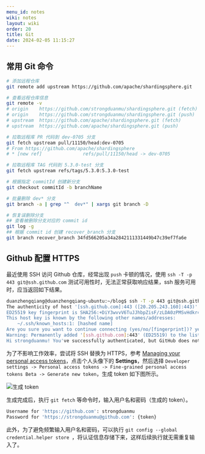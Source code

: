 ```yaml
---
menu_id: notes
wiki: notes
layout: wiki
order: 20
title: Git
date: 2024-02-05 11:15:27
---
```


## 常用 Git 命令

```bash
# 添加远程仓库
git remote add upstream https://github.com/apache/shardingsphere.git

# 查看远程仓库信息
git remote -v
# origin	https://github.com/strongduanmu/shardingsphere.git (fetch)
# origin	https://github.com/strongduanmu/shardingsphere.git (push)
# upstream	https://github.com/apache/shardingsphere.git (fetch)
# upstream	https://github.com/apache/shardingsphere.git (push)

# 拉取远程库 PR 代码到 dev-0705 分支
git fetch upstream pull/11150/head:dev-0705
# From https://github.com/apache/shardingsphere
# * [new ref]               refs/pull/11150/head -> dev-0705

# 拉取远程库 TAG 代码到 5.3.0-test 分支
git fetch upstream refs/tags/5.3.0:5.3.0-test

# 根据指定 commitId 创建新分支
git checkout commitId -b branchName

# 批量删除 dev* 分支
git branch -a | grep "^  dev*" | xargs git branch -D

# 恢复误删除分支
## 查看被删除分支对应的 commit id
git log -g
## 根据 commit id 创建 recover_branch 分支
git branch recover_branch 34fd566205a34a2842111331449b47c39ef7fa6e
```

## Github 配置 HTTPS

最近使用 SSH 访问 Github 仓库，经常出现 `push` 卡顿的情况，使用 `ssh -T -p 443 git@ssh.github.com` 测试可用性时，无法正常获取响应结果，ssh 服务可用时，应当返回如下结果。

```bash
duanzhengqiang@duanzhengqiang-ubuntu:~/blog$ ssh -T -p 443 git@ssh.github.com
The authenticity of host '[ssh.github.com]:443 ([20.205.243.160]:443)' can't be established.
ED25519 key fingerprint is SHA256:+DiY3wvvV6TuJJhbpZisF/zLDA0zPMSvHdkr4UvCOqU.
This host key is known by the following other names/addresses:
    ~/.ssh/known_hosts:1: [hashed name]
Are you sure you want to continue connecting (yes/no/[fingerprint])? yes
Warning: Permanently added '[ssh.github.com]:443' (ED25519) to the list of known hosts.
Hi strongduanmu! You've successfully authenticated, but GitHub does not provide shell access.
```

为了不影响工作效率，尝试将 SSH 替换为 HTTPS，参考 [Managing your personal access tokens](https://docs.github.com/en/authentication/keeping-your-account-and-data-secure/managing-your-personal-access-tokens)，点击个人头像下的 **Settings**，然后选择 `Developer settings -> Personal access tokens -> Fine-grained personal access tokens Beta -> Generate new token`，生成 token 如下图所示。

![生成 token](https://cdn.jsdelivr.net/gh/strongduanmu/cdn/blog/202309151042092.png)

生成完成后，执行 `git fetch` 等命令时，输入用户名和密码（生成的 token）。

```bash
Username for 'https://github.com': strongduanmu
Password for 'https://strongduanmu@github.com': {token}
```

此外，为了避免频繁输入用户名和密码，可以执行 `git config --global credential.helper store `，将认证信息存储下来，这样后续执行就无需重复输入了。
